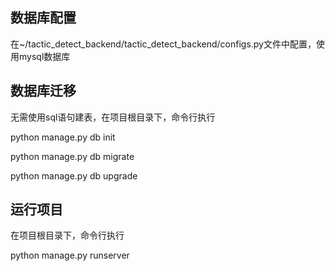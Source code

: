 ## 数据库配置

在~/tactic_detect_backend/tactic_detect_backend/configs.py文件中配置，使用mysql数据库

## 数据库迁移

无需使用sql语句建表，在项目根目录下，命令行执行

python manage.py db init

python manage.py db migrate

python manage.py db upgrade

## 运行项目

在项目根目录下，命令行执行

python manage.py runserver